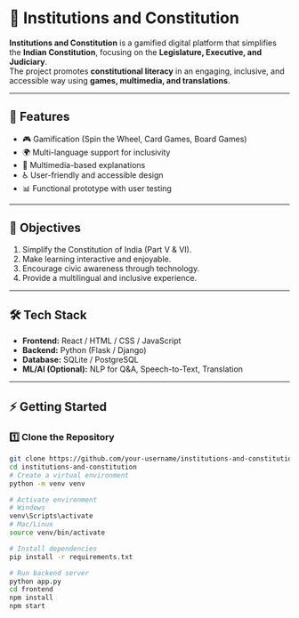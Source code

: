 # 📘 Institutions and Constitution

**Institutions and Constitution** is a gamified digital platform that simplifies the **Indian Constitution**, focusing on the **Legislature, Executive, and Judiciary**.  
The project promotes **constitutional literacy** in an engaging, inclusive, and accessible way using **games, multimedia, and translations**.

---

## 🚀 Features
- 🎮 Gamification (Spin the Wheel, Card Games, Board Games)  
- 🌍 Multi-language support for inclusivity  
- 🎥 Multimedia-based explanations  
- ♿ User-friendly and accessible design  
- 📊 Functional prototype with user testing  

---

## 📖 Objectives
1. Simplify the Constitution of India (Part V & VI).  
2. Make learning interactive and enjoyable.  
3. Encourage civic awareness through technology.  
4. Provide a multilingual and inclusive experience.  

---

## 🛠️ Tech Stack
- **Frontend:** React / HTML / CSS / JavaScript  
- **Backend:** Python (Flask / Django)  
- **Database:** SQLite / PostgreSQL  
- **ML/AI (Optional):** NLP for Q&A, Speech-to-Text, Translation  

---

## ⚡ Getting Started

### 1️⃣ Clone the Repository
```bash
git clone https://github.com/your-username/institutions-and-constitution.git
cd institutions-and-constitution
# Create a virtual environment
python -m venv venv

# Activate environment
# Windows
venv\Scripts\activate
# Mac/Linux
source venv/bin/activate

# Install dependencies
pip install -r requirements.txt

# Run backend server
python app.py
cd frontend
npm install
npm start
